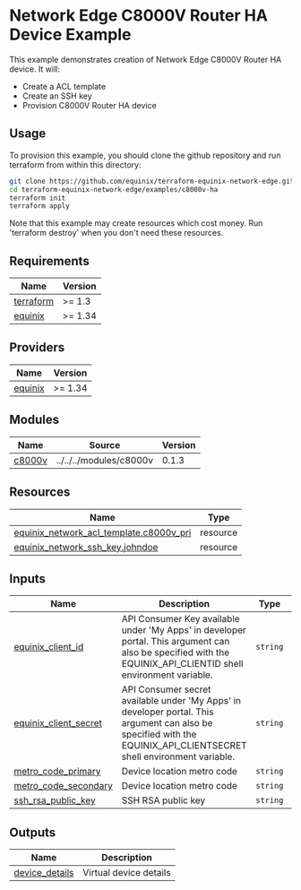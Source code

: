 # Network Edge C8000V Router HA Device Example

This example demonstrates creation of Network Edge C8000V Router HA device. It will:

- Create a ACL template
- Create an SSH key
- Provision C8000V Router HA device

## Usage

To provision this example, you should clone the github repository and run terraform from within this directory:

```bash
git clone https://github.com/equinix/terraform-equinix-network-edge.git
cd terraform-equinix-network-edge/examples/c8000v-ha
terraform init
terraform apply
```

Note that this example may create resources which cost money. Run 'terraform destroy' when you don't need these
resources.

<!-- TEMPLATE: The following block has been generated by terraform-docs util: https://github.com/terraform-docs/terraform-docs -->
<!-- BEGIN_TF_DOCS -->

## Requirements

| Name                                                                      | Version |
|---------------------------------------------------------------------------|---------|
| <a name="requirement_terraform"></a> [terraform](#requirement\_terraform) | >= 1.3  |
| <a name="requirement_equinix"></a> [equinix](#requirement\_equinix)       | >= 1.34 |

## Providers

| Name                                                          | Version |
|---------------------------------------------------------------|---------|
| <a name="provider_equinix"></a> [equinix](#provider\_equinix) | >= 1.34 |

## Modules

| Name                                                   | Source                  | Version |
|--------------------------------------------------------|-------------------------|---------|
| <a name="module_c8000v"></a> [c8000v](#module\_c8000v) | ../../../modules/c8000v | 0.1.3   |

## Resources

| Name                                                                                                                                          | Type     |
|-----------------------------------------------------------------------------------------------------------------------------------------------|----------|
| [equinix_network_acl_template.c8000v_pri](https://registry.terraform.io/providers/equinix/equinix/latest/docs/resources/equinix_network_acl_template) | resource |
| [equinix_network_ssh_key.johndoe](https://registry.terraform.io/providers/equinix/equinix/latest/docs/resources/equinix_network_ssh_key)      | resource |

## Inputs

| Name                                                                                                  | Description                                                                                                                                                            | Type     | Default | Required |
|-------------------------------------------------------------------------------------------------------|------------------------------------------------------------------------------------------------------------------------------------------------------------------------|----------|---------|:--------:|
| <a name="input_equinix_client_id"></a> [equinix\_client\_id](#input\_equinix\_client\_id)             | API Consumer Key available under 'My Apps' in developer portal. This argument can also be specified with the EQUINIX\_API\_CLIENTID shell environment variable.        | `string` | n/a     |   yes    |
| <a name="input_equinix_client_secret"></a> [equinix\_client\_secret](#input\_equinix\_client\_secret) | API Consumer secret available under 'My Apps' in developer portal. This argument can also be specified with the EQUINIX\_API\_CLIENTSECRET shell environment variable. | `string` | n/a     |   yes    |
| <a name="input_metro_code_primary"></a> [metro\_code\_primary](#input\_metro\_code\_primary)          | Device location metro code                                                                                                                                             | `string` | n/a     |   yes    |
| <a name="input_metro_code_primary"></a> [metro\_code\_secondary](#input\_metro\_code\_primary)        | Device location metro code                                                                                                                                             | `string` | n/a     |    no    |
| <a name="input_ssh_rsa_public_key"></a> [ssh\_rsa\_public\_key](#input\_ssh\_rsa\_public\_key)        | SSH RSA public key                                                                                                                                                     | `string` | n/a     |   yes    |

## Outputs

| Name                                                                             | Description            |
|----------------------------------------------------------------------------------|------------------------|
| <a name="output_device_details"></a> [device\_details](#output\_device\_details) | Virtual device details |

<!-- END_TF_DOCS -->
